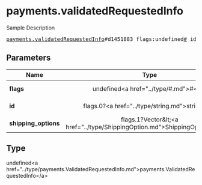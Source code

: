 # payments.validatedRequestedInfo

Sample Description

<pre>
<a href="../constructor/payments.validatedRequestedInfo.md">payments.validatedRequestedInfo</a>#d1451883 flags:undefined<a href="../type/#.md">#</a> id:flags.0?<a href="../type/string.md">string</a> shipping_options:flags.1?Vector&lt;<a href="../type/ShippingOption.md">ShippingOption</a>&gt; = undefined<a href="../type/payments.ValidatedRequestedInfo.md">payments.ValidatedRequestedInfo</a>;
</pre>

## Parameters

| Name | Type | Description |
|------|:----:|-------------|
| **flags** | undefined&lt;a href=&#34;../type/#.md&#34;&gt;#&lt;/a&gt; | Param description |
| **id** | flags.0?&lt;a href=&#34;../type/string.md&#34;&gt;string&lt;/a&gt; | Param description |
| **shipping_options** | flags.1?Vector&amp;lt;&lt;a href=&#34;../type/ShippingOption.md&#34;&gt;ShippingOption&lt;/a&gt;&amp;gt; | Param description |

## Type

undefined&lt;a href=&#34;../type/payments.ValidatedRequestedInfo.md&#34;&gt;payments.ValidatedRequestedInfo&lt;/a&gt;
